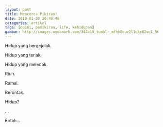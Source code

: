 ```yaml
---
layout: post
title: Mencerca Pikiran!
date: 2018-01-29 20:49:49
categories: artikel
tags: [opini, pemikiran, life, kehidupan]
gambar: http://images.wookmark.com/344419_tumblr_mfhk8cuz2l1qkc82vo1_500_large.png
---
```


Hidup yang bergejolak.

Hidup yang teriak.

Hidup yang meledak.

Riuh.

Ramai.

Berontak.

Hidup?

...

Entah...
